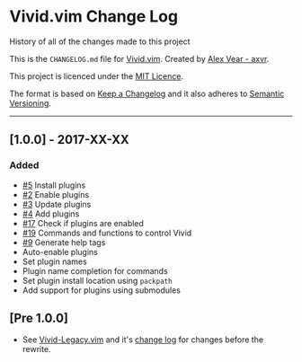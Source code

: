 # Vivid.vim Change Log

History of all of the changes made to this project

This is the `CHANGELOG.md` file for [Vivid.vim]. Created by [Alex Vear - axvr].

This project is licenced under the [MIT Licence].

The format is based on [Keep a Changelog] and it also adheres to [Semantic
Versioning].

<!-- Styled in this format:

## [Version Information] - YEAR-MONTH-DATE

### Added
* [#BUG] List all items added
* If  this section contains nothing
* don't bother to include it within
* the ``CHANGELOG.md`` file

### Changed
* [#BUG] List all items changed
* If  this section contains nothing
* don't bother to include it within
* the ``CHANGELOG.md`` file

### Fixed
* [#BUG] List all items fixed
* If  this section contains nothing
* don't bother to include it within
* the ``CHANGELOG.md`` file

### Removed
* [#BUG] List all items removed
* If  this section contains nothing
* don't bother to include it within
* the ``CHANGELOG.md`` file

### Translations
* [#BUG] List all sections translated
* here. If this section contains nothing
* don't bother to include it within
* the ``CHANGELOG.md`` file

Leave 3 lines between previous change log item -->

---

## [1.0.0] - 2017-XX-XX

### Added
* [#5] Install plugins
* [#2] Enable plugins
* [#3] Update plugins
* [#4] Add plugins
* [#17] Check if plugins are enabled
* [#19] Commands and functions to control Vivid
* [#9] Generate help tags
* Auto-enable plugins
* Set plugin names
* Plugin name completion for commands
* Set plugin install location using `packpath`
* Add support for plugins using submodules



## [Pre 1.0.0]

* See [Vivid-Legacy.vim] and it's [change log] for changes before the rewrite.



<!-- Issue & Pull Request Links -->

[#2]:https://github.com/axvr/Vivid.vim/issues/2
[#3]:https://github.com/axvr/Vivid.vim/issues/3
[#4]:https://github.com/axvr/Vivid.vim/issues/4
[#5]:https://github.com/axvr/Vivid.vim/issues/5
[#9]:https://github.com/axvr/Vivid.vim/issues/9
[#17]:https://github.com/axvr/Vivid.vim/issues/17
[#19]:https://github.com/axvr/Vivid.vim/issues/19

<!-- Other Links -->

[Vivid.vim]:https://github.com/axvr/Vivid.vim
[Alex Vear - axvr]:https://github.com/axvr
[MIT Licence]:https://github.com/axvr/Vivid.vim/blob/master/LICENCE
[Keep a Changelog]:http://keepachangelog.com/
[Semantic Versioning]:http://semver.org/
[Vivid-Legacy.vim]:https://github.com/axvr/Vivid-Legacy.vim
[change log]:https://github.com/axvr/Vivid-Legacy.vim/blob/master/CHANGELOG.md

